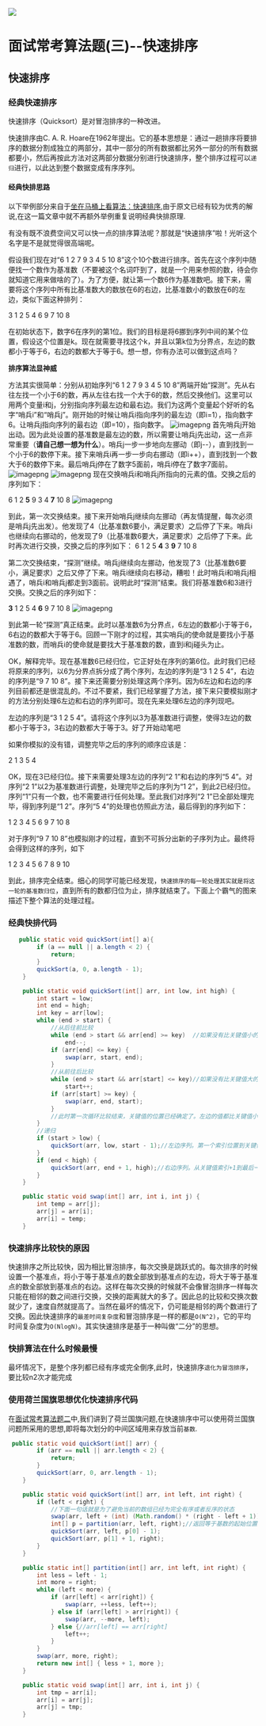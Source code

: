 ![](https://img.hacpai.com/bing/20180211.jpg?imageView2/1/w/960/h/520/interlace/1/q/100) 

# 面试常考算法题(三)--快速排序

## 快速排序

### 经典快速排序

快速排序（Quicksort）是对冒泡排序的一种改进。

快速排序由C. A. R. Hoare在1962年提出。它的基本思想是：通过一趟排序将要排序的数据分割成独立的两部分，其中一部分的所有数据都比另外一部分的所有数据都要小，然后再按此方法对这两部分数据分别进行快速排序，整个排序过程可以`递归`进行，以此达到整个数据变成有序序列。

#### 经典快排思路

以下举例部分来自于[坐在马桶上看算法：快速排序](http://developer.51cto.com/art/201403/430986.htm),由于原文已经有较为优秀的解说,在这一篇文章中就不再额外举例重复说明经典快排原理.

有没有既不浪费空间又可以快一点的排序算法呢？那就是“快速排序”啦！光听这个名字是不是就觉得很高端呢。

假设我们现在对“6  1  2 7  9  3  4  5 10  8”这个10个数进行排序。首先在这个序列中随便找一个数作为基准数（不要被这个名词吓到了，就是一个用来参照的数，待会你就知道它用来做啥的了）。为了方便，就让第一个数6作为基准数吧。接下来，需要将这个序列中所有比基准数大的数放在6的右边，比基准数小的数放在6的左边，类似下面这种排列：

3  1  2 5  4  6  9 7  10  8

在初始状态下，数字6在序列的第1位。我们的目标是将6挪到序列中间的某个位置，假设这个位置是k。现在就需要寻找这个k，并且以第k位为分界点，左边的数都小于等于6，右边的数都大于等于6。想一想，你有办法可以做到这点吗？

**排序算法显神威**

方法其实很简单：分别从初始序列“6  1  2 7  9  3  4  5 10  8”两端开始“探测”。先从右往左找一个小于6的数，再从左往右找一个大于6的数，然后交换他们。这里可以用两个变量i和j，分别指向序列最左边和最右边。我们为这两个变量起个好听的名字“哨兵i”和“哨兵j”。刚开始的时候让哨兵i指向序列的最左边（即i=1），指向数字6。让哨兵j指向序列的最右边（即=10），指向数字。
![imagepng](http://qiniuyun.indispensable.cn//file/2018/09/91b5119ec6e94006bca2907d30a5aa1d_image.png) 
首先哨兵j开始出动。因为此处设置的基准数是最左边的数，所以需要让哨兵j先出动，这一点非常重要（**请自己想一想为什么**）。哨兵j一步一步地向左挪动（即j--），直到找到一个小于6的数停下来。接下来哨兵i再一步一步向右挪动（即i++），直到找到一个数大于6的数停下来。最后哨兵j停在了数字5面前，哨兵i停在了数字7面前。
![imagepng](http://qiniuyun.indispensable.cn//file/2018/09/fedeb90ccb1642268ba34e673b9f9548_image.png)
![imagepng](http://qiniuyun.indispensable.cn//file/2018/09/d3183882bb65449492011f20d2260a45_image.png) 
  现在交换哨兵i和哨兵j所指向的元素的值。交换之后的序列如下：

6   1   2   **5**  9   3   4  **7**   10   8
![imagepng](http://qiniuyun.indispensable.cn//file/2018/09/313d248217cb4b82ac34c98dbd219522_image.png) 

到此，第一次交换结束。接下来开始哨兵j继续向左挪动（再友情提醒，每次必须是哨兵j先出发）。他发现了4（比基准数6要小，满足要求）之后停了下来。哨兵i也继续向右挪动的，他发现了9（比基准数6要大，满足要求）之后停了下来。此时再次进行交换，交换之后的序列如下：
6  1  2 5  **4**  3  **9**  7 10  8

第二次交换结束，“探测”继续。哨兵j继续向左挪动，他发现了3（比基准数6要小，满足要求）之后又停了下来。哨兵i继续向右移动，糟啦！此时哨兵i和哨兵j相遇了，哨兵i和哨兵j都走到3面前。说明此时“探测”结束。我们将基准数6和3进行交换。交换之后的序列如下：

**3**  1 2  5  4  **6**  9 7  10  8
![imagepng](http://qiniuyun.indispensable.cn//file/2018/09/6640fe212022487fbcd617c5b94a4f89_image.png) 

到此第一轮“探测”真正结束。此时以基准数6为分界点，6左边的数都小于等于6，6右边的数都大于等于6。回顾一下刚才的过程，其实哨兵j的使命就是要找小于基准数的数，而哨兵i的使命就是要找大于基准数的数，直到i和j碰头为止。

OK，解释完毕。现在基准数6已经归位，它正好处在序列的第6位。此时我们已经将原来的序列，以6为分界点拆分成了两个序列，左边的序列是“3  1 2  5  4”，右边的序列是“9  7  10  8”。接下来还需要分别处理这两个序列。因为6左边和右边的序列目前都还是很混乱的。不过不要紧，我们已经掌握了方法，接下来只要模拟刚才的方法分别处理6左边和右边的序列即可。现在先来处理6左边的序列现吧。

左边的序列是“3  1  2 5  4”。请将这个序列以3为基准数进行调整，使得3左边的数都小于等于3，3右边的数都大于等于3。好了开始动笔吧

如果你模拟的没有错，调整完毕之后的序列的顺序应该是：

2  1  3  5  4

OK，现在3已经归位。接下来需要处理3左边的序列“2 1”和右边的序列“5 4”。对序列“2 1”以2为基准数进行调整，处理完毕之后的序列为“1 2”，到此2已经归位。序列“1”只有一个数，也不需要进行任何处理。至此我们对序列“2 1”已全部处理完毕，得到序列是“1 2”。序列“5 4”的处理也仿照此方法，最后得到的序列如下：

1  2  3 4  5  6 9  7  10  8

对于序列“9  7  10  8”也模拟刚才的过程，直到不可拆分出新的子序列为止。最终将会得到这样的序列，如下

1  2  3 4  5  6  7  8 9  10

到此，排序完全结束。细心的同学可能已经发现，`快速排序的每一轮处理其实就是将这一轮的基准数归位`，直到所有的数都归位为止，排序就结束了。下面上个霸气的图来描述下整个算法的处理过程。

### 经典快排代码
```java
   public static void quickSort(int[] a){
        if (a == null || a.length < 2) {
            return;
        }
        quickSort(a, 0, a.length - 1);
    }

    public static void quickSort(int[] arr, int low, int high) {
        int start = low;
        int end = high;
        int key = arr[low];
        while (end > start) {
            //从后往前比较
            while (end > start && arr[end] >= key)  //如果没有比关键值小的，比较下一个，直到有比关键值小的交换位置，然后又从前往后比较
                end--;
            if (arr[end] <= key) {
                swap(arr, start, end);
            }
            //从前往后比较
            while (end > start && arr[start] <= key)//如果没有比关键值大的，比较下一个，直到有比关键值大的交换位置
                start++;
            if (arr[start] >= key) {
                swap(arr, end, start);
            }
            //此时第一次循环比较结束，关键值的位置已经确定了。左边的值都比关键值小，右边的值都比关键值大，但是两边的顺序还有可能是不一样的，进行下面的递归调用
        }
        //递归
        if (start > low) {
            quickSort(arr, low, start - 1);//左边序列。第一个索引位置到关键值索引-1
        }
        if (end < high) {
            quickSort(arr, end + 1, high);//右边序列。从关键值索引+1到最后一个
        }
    }

    public static void swap(int[] arr, int i, int j) {
        int temp = arr[j];
        arr[j] = arr[i];
        arr[i] = temp;
    }


```

### 快速排序比较快的原因
快速排序之所比较快，因为相比冒泡排序，每次交换是跳跃式的。每次排序的时候设置一个基准点，将小于等于基准点的数全部放到基准点的左边，将大于等于基准点的数全部放到基准点的右边。这样在每次交换的时候就不会像冒泡排序一样每次只能在相邻的数之间进行交换，交换的距离就大的多了。因此总的比较和交换次数就少了，速度自然就提高了。当然在最坏的情况下，仍可能是相邻的两个数进行了交换。因此快速排序的`最差时间复杂度`和冒泡排序是一样的都是`O(N^2)`，它的平均时间复杂度为`O(NlogN)`。其实快速排序是基于一种叫做“二分”的思想。


### 快排算法在什么时候最慢
最坏情况下，是整个序列都已经有序或完全倒序,此时，快速排序`退化为冒泡排序`，要比较n2次才能完成

### 使用荷兰国旗思想优化快速排序代码
在[面试常考算法题二](http://www.indispensable.cn/articles/2018/09/20/1537366515194.html)中,我们讲到了荷兰国旗问题,在快速排序中可以使用荷兰国旗问题所采用的思想,即将每次划分的中间区域用来存放当前`基数`.
```Java
 public static void quickSort(int[] arr) {
        if (arr == null || arr.length < 2) {
            return;
        }
        quickSort(arr, 0, arr.length - 1);
    }

    public static void quickSort(int[] arr, int left, int right) {
        if (left < right) {
            //下面一句话就是为了避免当前的数组已经为完全有序或者反序的状态
            swap(arr, left + (int) (Math.random() * (right - left + 1)), right);
            int[] p = partition(arr, left, right);//返回等于基数的起始位置和结束位置
            quickSort(arr, left, p[0] - 1);
            quickSort(arr, p[1] + 1, right);
        }
    }

    public static int[] partition(int[] arr, int left, int right) {
        int less = left - 1;
        int more = right;
        while (left < more) {
            if (arr[left] < arr[right]) {
                swap(arr, ++less, left++);
            } else if (arr[left] > arr[right]) {
                swap(arr, --more, left);
            } else {//arr[left] == arr[right]
                left++;
            }
        }
        swap(arr, more, right);
        return new int[] { less + 1, more };
    }

    public static void swap(int[] arr, int i, int j) {
        int tmp = arr[i];
        arr[i] = arr[j];
        arr[j] = tmp;
    }

```



